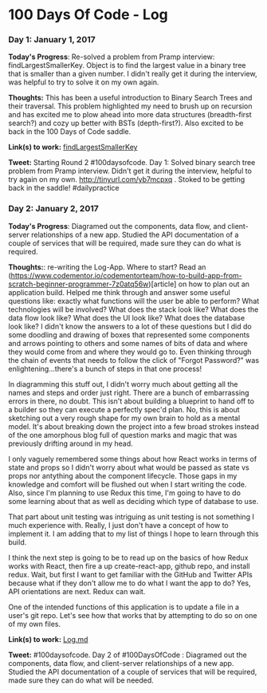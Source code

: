 # 100 Days Of Code - Log

### Day 1: January 1, 2017

**Today's Progress**: Re-solved a problem from Pramp interview: findLargestSmallerKey. Object is to find the largest value in a binary tree that is smaller than a given number. I didn't really get it during the interview, was helpful to try to solve it on my own again.

**Thoughts:** This has been a useful introduction to Binary Search Trees and their traversal. This problem highlighted my need to brush up on recursion and has excited me to plow ahead into more data structures (breadth-first search?) and cozy up better with BSTs (depth-first?). Also excited to be back in the 100 Days of Code saddle.

**Link(s) to work:** [findLargestSmallerKey](http://tinyurl.com/yb7mcpxq)

**Tweet:** Starting Round 2 #100daysofcode. Day 1: Solved binary search tree problem from Pramp interview. Didn't get it during the interview, helpful to try again on my own.  http://tinyurl.com/yb7mcpxq  . Stoked to be getting back in the saddle! #dailypractice

### Day 2: January 2, 2017

**Today's Progress**: Diagramed out the components, data flow, and client-server relationships of a new app. Studied the API documentation of a couple of services that will be required, made sure they can do what is required. 

**Thoughts:**: re-writing the Log-App. Where to start? Read an (https://www.codementor.io/codementorteam/how-to-build-app-from-scratch-beginner-programmer-7z0atq56w)[article] on how to plan out an application build. Helped me think through and answer some useful questions like: exactly what functions will the user be able to perform? What technologies will be involved? What does the stack look like? What does the data flow look like? What does the UI look like? What does the database look like? I didn't know the answers to a lot of these questions but I did do some doodling and drawing of boxes that represented some components and arrows pointing to others and some names of bits of data and where they would come from and where they would go to. Even thinking through the chain of events that needs to follow the click of "Forgot Password?" was enlightening...there's a bunch of steps in that one process!

In diagramming this stuff out, I didn't worry much about getting all the names and steps and order just right. There are a bunch of embarrassing errors in there, no doubt. This isn't about building a blueprint to hand off to a builder so they can execute a perfectly spec'd plan. No, this is about sketching out a very rough shape for my own brain to hold as a mental model. It's about breaking down the project into a few broad strokes instead of the one amorphous blog full of question marks and magic that was previously drifting around in my head.

I only vaguely remembered some things about how React works in terms of state and props so I didn't worry about what would be passed as state vs props nor antything about the component lifecycle. Those gaps in my knowledge and comfort will be flushed out when I start writing the code. Also, since I'm planning to use Redux this time, I'm going to have to do some learning about that as well as deciding which type of database to use.

That part about unit testing was intriguing as unit testing is not something I much experience with. Really, I just don't have a concept of how to implement it. I am adding that to my list of things I hope to learn through this build.

I think the next step is going to be to read up on the basics of how Redux works with React, then fire a up create-react-app, github repo, and install redux. Wait, but first I want to get familiar with the GitHub and Twitter APIs because what if they don't allow me to do what I want the app to do? Yes, API orientations are next. Redux can wait.

One of the intended functions of this application is to update a file in a user's git repo. Let's see how that works that by attempting to do so on one of my own files.

**Link(s) to work:** [Log.md](http://tinyurl.com/ychjul5v)

**Tweet:** #100daysofcode. Day 2 of #100DaysOfCode : Diagramed out the components, data flow, and client-server relationships of a new app. Studied the API documentation of a couple of services that will be required, made sure they can do what will be needed. 